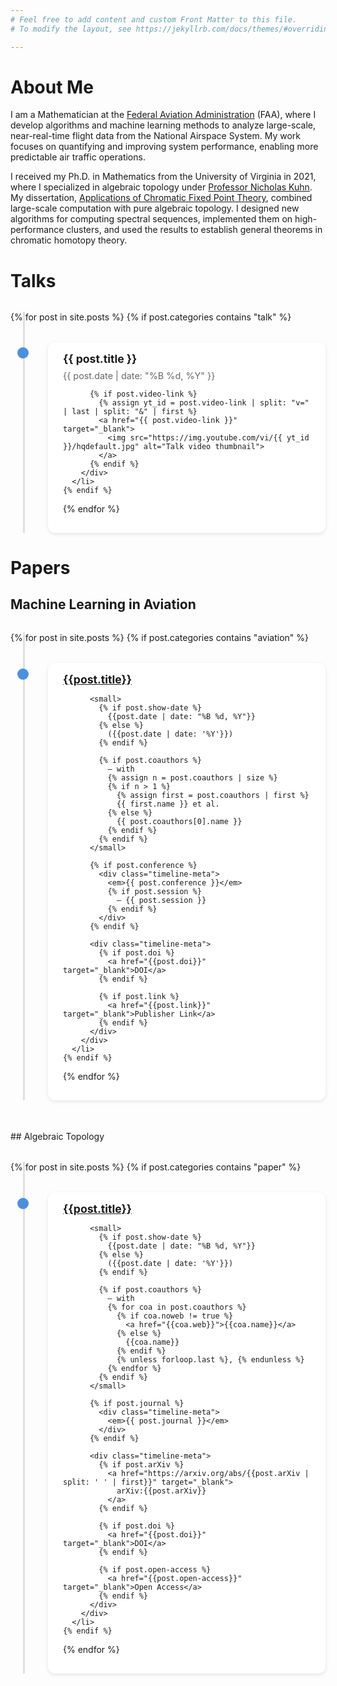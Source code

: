 ```yaml
---
# Feel free to add content and custom Front Matter to this file.
# To modify the layout, see https://jekyllrb.com/docs/themes/#overriding-theme-defaults

---
```


# About Me

I am a Mathematician at the [Federal Aviation Administration](https://www.faa.gov/) (FAA), where I develop algorithms and machine learning methods to analyze large-scale, near-real-time flight data from the National Airspace System. My work focuses on quantifying and improving system performance, enabling more predictable air traffic operations.

I received my Ph.D. in Mathematics from the University of Virginia in 2021, where I specialized in algebraic topology under [Professor Nicholas Kuhn](https://uva.theopenscholar.com/nick-kuhn). My dissertation, [Applications of Chromatic Fixed Point Theory](https://doi.org/10.18130/3h64-wv15), combined large-scale computation with pure algebraic topology. I designed new algorithms for computing spectral sequences, implemented them on high-performance clusters, and used the results to establish general theorems in chromatic homotopy theory.

# Talks

<style>
.timeline {
  position: relative;
  margin: 2rem auto;
  padding: 0;
  max-width: 700px;
  list-style: none;
}

.timeline::before {
  content: '';
  position: absolute;
  left: 20px;
  top: 0;
  bottom: 0;
  width: 3px;
  background: #e0e0e0;
}

.timeline-item {
  position: relative;
  margin: 2rem 0;
  padding-left: 60px;
}

.timeline-item::before {
  content: '';
  position: absolute;
  left: 11px;
  top: 0.6em;
  width: 18px;
  height: 18px;
  border-radius: 50%;
  background: #4a90e2;
}

.timeline-content {
  background: #fff;
  padding: 1rem 1.5rem;
  border-radius: 0.75rem;
  box-shadow: 0 2px 6px rgba(0,0,0,0.1);
}

.timeline-content h3 {
  margin: 0 0 0.5rem;
  font-size: 1.1rem;
}

.timeline-content small {
  color: #666;
  font-size: 0.9rem;
  display: block;
  margin-bottom: 0.5rem;
}

.timeline-content img {
  max-width: 100%;
  border-radius: 0.5rem;
  margin-top: 0.5rem;
  transition: transform 0.2s ease-in-out;
}

.timeline-content img:hover {
  transform: scale(1.02);
}
</style>

<ul class="timeline">
  {% for post in site.posts %}
    {% if post.categories contains "talk" %}
      <li class="timeline-item">
        <div class="timeline-content">
          <h3>{{ post.title }}</h3>
          <small>{{ post.date | date: "%B %d, %Y" }}</small>

          {% if post.video-link %}
            {% assign yt_id = post.video-link | split: "v=" | last | split: "&" | first %}
            <a href="{{ post.video-link }}" target="_blank">
              <img src="https://img.youtube.com/vi/{{ yt_id }}/hqdefault.jpg" alt="Talk video thumbnail">
            </a>
          {% endif %}
        </div>
      </li>
    {% endif %}
  {% endfor %}
</ul>
    
# Papers

## Machine Learning in Aviation

<style>
.timeline {
  position: relative;
  margin: 2rem auto;
  padding: 0;
  max-width: 700px;
  list-style: none;
}

.timeline::before {
  content: '';
  position: absolute;
  left: 20px;
  top: 0;
  bottom: 0;
  width: 3px;
  background: #e0e0e0;
}

.timeline-item {
  position: relative;
  margin: 2rem 0;
  padding-left: 60px;
}

.timeline-item::before {
  content: '';
  position: absolute;
  left: 11px;
  top: 0.6em;
  width: 18px;
  height: 18px;
  border-radius: 50%;
  background: #4a90e2;
}

.timeline-content {
  background: #fff;
  padding: 1rem 1.5rem;
  border-radius: 0.75rem;
  box-shadow: 0 2px 6px rgba(0,0,0,0.1);
}

.timeline-content h3 {
  margin: 0 0 0.5rem;
  font-size: 1.1rem;
}

.timeline-content small {
  color: #666;
  font-size: 0.9rem;
  display: block;
  margin-bottom: 0.25rem;
}

.timeline-meta {
  margin-top: 0.5rem;
  font-size: 0.9rem;
  color: #444;
}

.timeline-meta a {
  margin-right: 1rem;
  color: #4a90e2;
  text-decoration: none;
}

.timeline-meta a:hover {
  text-decoration: underline;
}
</style>


<ul class="timeline">
  {% for post in site.posts %}
    {% if post.categories contains "aviation" %}
      <li class="timeline-item">
        <div class="timeline-content">
          <h3>
            <a href="{{post.main-link}}">{{post.title}}</a>
          </h3>
          
          <small>
            {% if post.show-date %}
              {{post.date | date: "%B %d, %Y"}}
            {% else %}
              ({{post.date | date: '%Y'}})
            {% endif %}
            
            {% if post.coauthors %}
              — with
              {% assign n = post.coauthors | size %}
              {% if n > 1 %}
                {% assign first = post.coauthors | first %}
                {{ first.name }} et al.
              {% else %}
                {{ post.coauthors[0].name }}
              {% endif %}
            {% endif %}
          </small>

          {% if post.conference %}
            <div class="timeline-meta">
              <em>{{ post.conference }}</em>
              {% if post.session %}
                — {{ post.session }}
              {% endif %}
            </div>
          {% endif %}

          <div class="timeline-meta">
            {% if post.doi %}
              <a href="{{post.doi}}" target="_blank">DOI</a>
            {% endif %}
            
            {% if post.link %}
              <a href="{{post.link}}" target="_blank">Publisher Link</a>
            {% endif %}
          </div>
        </div>
      </li>
    {% endif %}
  {% endfor %}
</ul>

<br/>
## Algebraic Topology 

<style>
.timeline {
  position: relative;
  margin: 2rem auto;
  padding: 0;
  max-width: 700px;
  list-style: none;
}

.timeline::before {
  content: '';
  position: absolute;
  left: 20px;
  top: 0;
  bottom: 0;
  width: 3px;
  background: #e0e0e0;
}

.timeline-item {
  position: relative;
  margin: 2rem 0;
  padding-left: 60px;
}

.timeline-item::before {
  content: '';
  position: absolute;
  left: 11px;
  top: 0.6em;
  width: 18px;
  height: 18px;
  border-radius: 50%;
  background: #4a90e2;
}

.timeline-content {
  background: #fff;
  padding: 1rem 1.5rem;
  border-radius: 0.75rem;
  box-shadow: 0 2px 6px rgba(0,0,0,0.1);
}

.timeline-content h3 {
  margin: 0 0 0.5rem;
  font-size: 1.1rem;
}

.timeline-content small {
  color: #666;
  font-size: 0.9rem;
  display: block;
  margin-bottom: 0.25rem;
}

.timeline-meta {
  margin-top: 0.5rem;
  font-size: 0.9rem;
  color: #444;
}

.timeline-meta a {
  margin-right: 1rem;
  color: #4a90e2;
  text-decoration: none;
}

.timeline-meta a:hover {
  text-decoration: underline;
}
</style>


<ul class="timeline">
  {% for post in site.posts %}
    {% if post.categories contains "paper" %}
      <li class="timeline-item">
        <div class="timeline-content">
          <h3>
            <a href="{{post.main-link}}">{{post.title}}</a>
          </h3>
          
          <small>
            {% if post.show-date %}
              {{post.date | date: "%B %d, %Y"}}
            {% else %}
              ({{post.date | date: '%Y'}})
            {% endif %}
            
            {% if post.coauthors %}
              — with
              {% for coa in post.coauthors %}
                {% if coa.noweb != true %}
                  <a href="{{coa.web}}">{{coa.name}}</a>
                {% else %}
                  {{coa.name}}
                {% endif %}
                {% unless forloop.last %}, {% endunless %}
              {% endfor %}
            {% endif %}
          </small>
          
          {% if post.journal %}
            <div class="timeline-meta">
              <em>{{ post.journal }}</em>
            </div>
          {% endif %}

          <div class="timeline-meta">
            {% if post.arXiv %}
              <a href="https://arxiv.org/abs/{{post.arXiv | split: ' ' | first}}" target="_blank">
                arXiv:{{post.arXiv}}
              </a>
            {% endif %}
            
            {% if post.doi %}
              <a href="{{post.doi}}" target="_blank">DOI</a>
            {% endif %}
            
            {% if post.open-access %}
              <a href="{{post.open-access}}" target="_blank">Open Access</a>
            {% endif %}
          </div>
        </div>
      </li>
    {% endif %}
  {% endfor %}
</ul>

<!-- 
** Papers 
   - Kuhn, Nicholas J., and Christopher JR Lloyd. "Computing the Morava K–theory of real Grassmannians using chromatic fixed point theory." /Algebraic & Geometric Topology/ 24, no. 2 (2024): 919-950. [[https://doi.org/10.2140/agt.2024.24.919][https://doi.org/10.2140/agt.2024.24.919]]. [[https://msp.org/agt/2024/24-2/agt-v24-n2-p07-s.pdf][Open access]].
** Ten Minute Research Summary
#+BEGIN_EXPORT html
   <iframe width="640" height="385" src="https://www.youtube.com/embed/yXYueCOpgd4" frameborder="0" allow="accelerometer; autoplay; clipboard-write; encrypted-media; gyroscope; picture-in-picture" allowfullscreen></iframe><br/><br/>
#+END_EXPORT
** Recent Talks
   - 06/08/2023 - [[https://arc.aiaa.org/doi/abs/10.2514/6.2023-4213][AIAA Operationalizing Machine Learning Models for Strategic Planning]]
   - 08/09/2021 - [[https://folk.ntnu.no/drewkh/conf.html][Transchromatic homotopy online conference]]
   - 01/05/2021 - [[https://www.math.northwestern.edu/events/seminars/?group=ToSe][Chicago-Northwestern Topology Seminar]]
   - 12/04/2020 - [[https://math.virginia.edu/seminars/gradsem/][UVA Graduate Seminar]] --- Version controlling your
     thesis with Git ([[https://raw.githubusercontent.com/cjl8zf/uva-grad-sem-git-guide/master/uva_grad_sem_git_guide.pdf][handout)]]
   - 11/06/2020 - [[https://www.sas.rochester.edu/mth/news-events/events/topology-seminars.html][University of Rochester Topology Seminar]]
   - 11/03/2020 - University of Illinois Urbana-Champaign Homotopy Theory Seminar
   - 10/19/2020 - [[https://math.jhu.edu/~vzakhar2/topology-seminar/][Johns Hopkins Topology Seminar]]
   - 09/24/2020 - [[https://math.virginia.edu/seminars/topology/][University of Virginia Topology Seminar]]
** Engagement 
*** Career Panels
   - 03/01/2024 - UVA Graduate Seminar - Transitioning from Academia to Industry
   - 06/29/2023 - Jepson Summer Science - Academia and Industry Panel
   - 03/20/2019 - UMW Math Department Career Night - Applying to Math
     Grad School

*** Directed Reading Program
    Starting in Fall 2018 I have worked closely with [[https://sites.google.com/view/sara-maloni][Professor Sara Maloni]]
    to organize the University of Virginia chapter of the [[https://math.virginia.edu/drp/][Directed
    Reading Program]]. This program pairs advanced undergraduates with
    graduate student mentors to explore an area of math not typically
    covered in the undergraduate curriculum. This program is very
    important to me which is why I have taken on the following roles:
    - Graduate committee chair
    - Webmaster 
    - Mentor
     
*** Research Experience for Undergraduates 
    
    In the Summer of 2020 I participated as a mentor in the University
    of Virginia Topology and Geometry REU. I worked under the
    direction of [[https://sites.google.com/view/julie-bergner/][Professor Julie Bergner]] with fellow graduate student
    [[https://sites.google.com/view/rossakhmechet][Ross Akhmechet]] to assist the undergraduate researchers as they
    explored the feasibility of a TQFT theory for embedded
    cobordisms that could detect knottings. 
    
*** Teaching Mentor 
    As a 5th year graduate student I have had the opportunity to teach
    a variety of classes at the university level, however not so many
    that I no longer remember what it was like to be a first time
    instructor. For this reason I was very pleased to accept the
    invitation from [[https://uva.theopenscholar.com/paul-bourdon][Professor Paul Bourdon]] to be a teaching mentor for
    a second year graduate student in Fall 2020.
    
** Teaching
*** University of Virginia
  - Spring 2021 :: Instructor of record for an uncoordinated section of Math 1140 --- Financial Mathematics 
  - Fall 2019 :: Instructor of record for an uncoordinated section of Math 1140 --- Financial Mathematics 
  - Fall 2018 :: Instructor of record for an uncoordinated section of Math 1140 --- Financial Mathematics 
  - Spring 2018 :: Instructor of record for one section of Math 1220 --- A Survey of Calculus II 
  - Fall 2017 :: Instructor of record for one section of Math 1210 --- A Survey of Calculus I 
  - Spring 2017 :: Teaching Assistant for two sections of Math 3250 --- Ordinary Differential Equations 
  - Fall 2016  :: Teaching Assistant for two sections of Math 3250 ---
    Ordinary Differential Equations
*** University of Mary Washington
  - Spring 2016 :: Teaching Assistant for Math 201 --- Introduction to Discrete Mathematics 
** This Website

   You can view the source of this website [[https://github.com/cjl8zf/cjl8zf.github.io][here]]. It is written in the
   org mark-up language inside of the Emacs text editor (which I live in).
   
    -->
